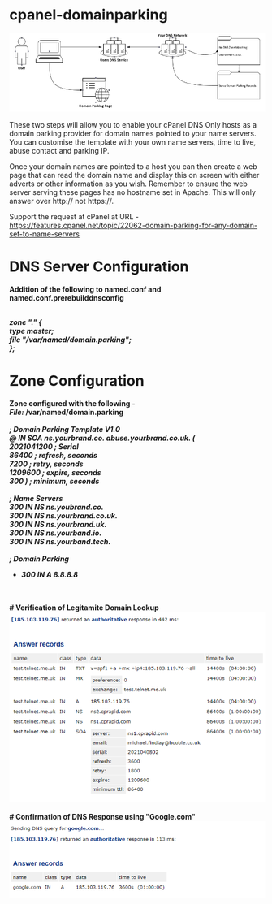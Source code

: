 # cpanel-domainparking

<img src="https://raw.githubusercontent.com/1ClickServicesLtd/cpanel-domainparking/main/Chart.png">

These two steps will allow you to enable your cPanel DNS Only hosts as a domain parking provider for domain names pointed to your name servers. You can customise the template with your own name servers, time to live, abuse contact and parking IP.

Once your domain names are pointed to a host you can then create a web page that can read the domain name and display this on screen with either adverts or other information as you wish. Remember to ensure the web server serving these pages has no hostname set in Apache. This will only answer over http:// not https://.

Support the request at cPanel at URL -
https://features.cpanel.net/topic/22062-domain-parking-for-any-domain-set-to-name-servers

# DNS Server Configuration
<b>Addition of the following to named.conf and named.conf.prerebuilddnsconfig<b>

<br>
<i>zone "." {<br>
type master;<br>
file "/var/named/domain.parking";<br>
};</i><br>

# Zone Configuration
<b>Zone configured with the following -</b><br>
<i>File:</i> /var/named/domain.parking
<br><br>
<i>; Domain Parking Template V1.0<br>
@ IN SOA ns.yourbrand.co. abuse.yourbrand.co.uk. (<br>
2021041200 ; Serial<br>
86400 ; refresh, seconds<br>
7200 ; retry, seconds<br>
1209600 ; expire, seconds<br>
300 ) ; minimum, seconds<br>
<br>
; Name Servers<br>
300 IN NS ns.youbrand.co.<br>
300 IN NS ns.yourbrand.co.uk.<br>
300 IN NS ns.yourbrand.uk.<br>
300 IN NS ns.yourband.io.<br>
300 IN NS ns.yourband.tech.<br>
<br>
; Domain Parking<br>
* 300 IN A 8.8.8.8<br></i>
<br>
<br>
# Verification of Legitamite Domain Lookup<br>
<img src="https://raw.githubusercontent.com/1ClickServicesLtd/cpanel-domainparking/main/Verify.png">
<br>
<br>
# Confirmation of DNS Response using "Google.com"<br>
<img src="https://raw.githubusercontent.com/1ClickServicesLtd/cpanel-domainparking/main/Lookup.png">
